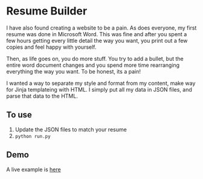 # Resume Builder

I have also found creating a website to be a pain.  As does everyone, my first resume was done in Microsoft Word.  This was fine and after you spent a few hours getting every little detail the way you want, you print out a few copies and feel happy with yourself.

Then, as life goes on, you do more stuff.  You try to add a bullet, but the entire word document changes and you spend more time rearranging everything the way you want.  To be honest, its a pain!

I wanted a way to separate my style and format from my content, make way for Jinja templateing with HTML.  I simply put all my data in JSON files, and parse that data to the HTML.

## To use

1. Update the JSON files to match your resume
2. ```python run.py```

## Demo

A live example is [here][1]

[1]: http://test.dvreed.com/resume

